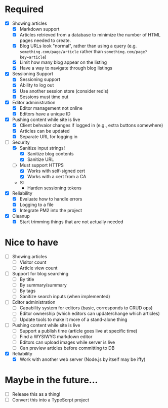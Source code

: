 # Required
- [X] Showing articles
	- [x] Markdown support
	- [x] Articles retrieved from a database to minimize the number of HTML pages needed to create.
	- [x] Blog URLs look "normal", rather than using a query (e.g. ```something.com/page/article``` rather than  ```something.com/page?key=article```)
	- [X] Limit how many blog appear on the listing
	- [X] Have a way to navigate through blog listings
- [X] Sessioning Support
	- [x] Sessioning support 
	- [x] Ability to log out
	- [X] Use another session store (consider redis)
	- [X] Sessions must time out
- [X] Editor administration
	- [X] Editor management not online
	- [X] Editors have a unique ID
- [X] Pushing content while site is live
	- [x] Client behvaior changes if logged in (e.g., extra buttons somewhere)
	- [x] Articles can be updated
	- [x] Separate URL for logging in
- [ ] Security
	- [X] Sanitize input strings!
		- [X] Sanitize blog contents
		- [X] Sanitize URL
	- [ ] Must support HTTPS
		- [X] Works with self-signed cert
		- [X] Works with a cert from a CA
	- [X] - Harden sessioning tokens
- [X] Reliability
	- [X] Evaluate how to handle errors 
	- [X] Logging to a file
	- [X] Integrate PM2 into the project
- [X] Cleanup
	- [X] Start trimming things that are not actually needed

# Nice to have
- [ ] Showing articles
	- [ ] Visitor count
	- [ ] Article view count
- [ ] Support for blog searching
	- [ ] By title
	- [ ] By summary/summary
	- [ ] By tags
	- [ ] Sanitize search inputs (when implemented)
- [ ] Editor administration
	- [ ] Capability system for editors (basic, corresponds to CRUD ops)
	- [ ] Editor ownership (which editors can update/change which articles)
	- [ ] Update tools to make it more of a stand-alone thing
- [ ] Pushing content while site is live
	- [ ] Support a publish time (article goes live at specific time)
	- [ ] Find a WYSIWYG markdown editor
	- [ ] Editors can upload images while server is live
	- [ ] Can preview articles before committing to DB
- [X] Reliability
	- [X] Work with another web server (Node.js by itself may be iffy)

# Maybe in the future...
- [ ] Release this as a thing!
- [ ] Convert this into a TypeScrpt project